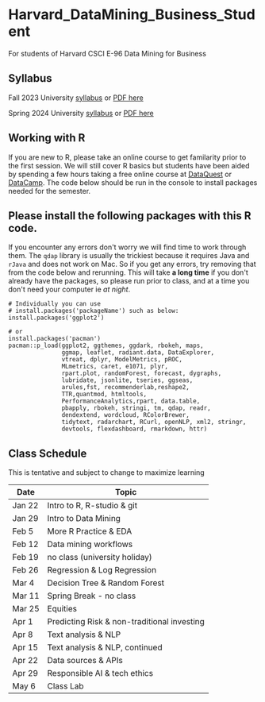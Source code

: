 # Harvard_DataMining_Business_Student
For students of Harvard CSCI E-96 Data Mining for Business

## Syllabus
Fall 2023 University [syllabus](https://harvard.simplesyllabus.com/doc/jff3zh7o0/Fall-Term-2023-Full-Term-CSCI-E-96-1-Data-Mining-for-Business?mode=view)
or [PDF here](https://harvard.simplesyllabus.com/api2/doc-pdf/lb0nf6j56/Spring-Term-2024-Full-Term-CSCI-E-96-1-Data-Mining-for-Business.pdf?locale=en-US)

Spring 2024 University [syllabus](https://harvard.simplesyllabus.com/doc/lb0nf6j56/Spring-Term-2024-Full-Term-CSCI-E-96-1-Data-Mining-for-Business?mode=view) or 
[PDF here](https://harvard.simplesyllabus.com/api2/doc-pdf/lb0nf6j56/Spring-Term-2024-Full-Term-CSCI-E-96-1-Data-Mining-for-Business.pdf?locale=en-US)

## Working with R
If you are new to R, please take an online course to get familarity prior to the first session.  We will still cover R basics but students have been aided by spending a few hours taking a free online course at [DataQuest](https://www.dataquest.io/) or [DataCamp](https://www.datacamp.com).  The code below should be run in the console to install packages needed for the semester.

## Please install the following packages with this R code.
If you encounter any errors don't worry we will find time to work through them.  The `qdap` library is usually the trickiest because it requires Java and `rJava` and does not work on Mac.  So if you get any errors, try removing that from the code below and rerunning.  This will take **a long time** if you don't already have the packages, so please run prior to class, and at a time you don't need your computer ie *at night*.
```
# Individually you can use 
# install.packages('packageName') such as below:
install.packages('ggplot2')

# or 
install.packages('pacman')
pacman::p_load(ggplot2, ggthemes, ggdark, rbokeh, maps, 
               ggmap, leaflet, radiant.data, DataExplorer,
               vtreat, dplyr, ModelMetrics, pROC,
               MLmetrics, caret, e1071, plyr, 
               rpart.plot, randomForest, forecast, dygraphs,
               lubridate, jsonlite, tseries, ggseas,
               arules,fst, recommenderlab,reshape2,
               TTR,quantmod, htmltools,
               PerformanceAnalytics,rpart, data.table,
               pbapply, rbokeh, stringi, tm, qdap, readr,
               dendextend, wordcloud, RColorBrewer,
               tidytext, radarchart, RCurl, openNLP, xml2, stringr,
               devtools, flexdashboard, rmarkdown, httr)

```

## Class Schedule 

This is tentative and subject to change to maximize learning

|Date     | Topic  |
|---------|------------|
| Jan 22  | Intro to R, R-studio & git  |
| Jan 29  | Intro to Data Mining   |
| Feb 5   | More R Practice & EDA  |
| Feb 12  | Data mining workflows  |
| Feb 19  | no class (university holiday)  |
| Feb 26  | Regression & Log Regression  |
| Mar 4   | Decision Tree & Random Forest  |
| Mar 11  | Spring Break - no class  |
| Mar 25  | Equities  |
| Apr 1   | Predicting Risk & non-traditional investing  |
| Apr 8   | Text analysis & NLP  |
| Apr 15  | Text analysis & NLP, continued  |
| Apr 22  | Data sources & APIs  |
| Apr 29  | Responsible AI & tech ethics  |
| May 6   | Class Lab  |